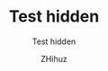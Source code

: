 ---
title: "Test hidden"
subtitle: "Test hidden"
layout: post
author: "ZHihuz"
header-style: text
hidden: true
tags:
---